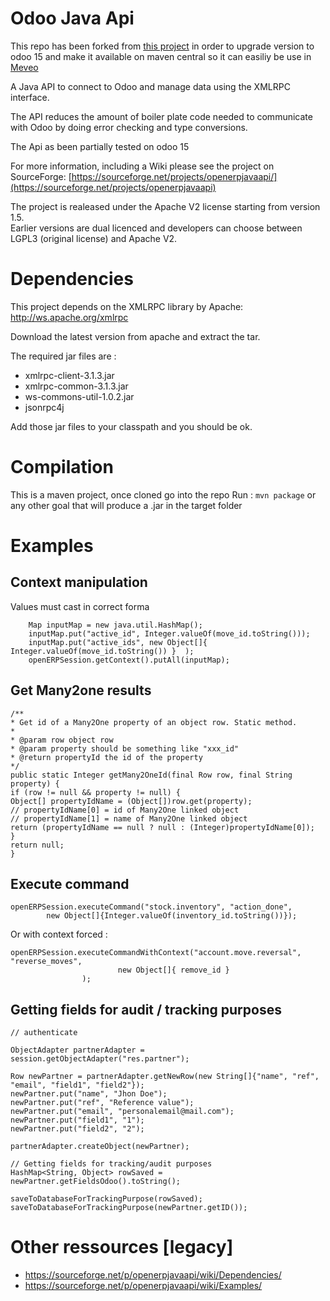 Odoo Java Api
================

This repo has been forked from [this project](https://github.com/odoo-java/odoo-java-api) in order to upgrade version to odoo 15 and make it available on maven central so it can easiliy be use in [Meveo](https://github.com/meveo-org/meveo)
 
A Java API to connect to Odoo and manage data using the XMLRPC interface.

The API reduces the amount of boiler plate code needed to communicate with Odoo 
by doing error checking and type conversions.


The Api as been partially tested on odoo 15

For more information, including a Wiki please see the project on SourceForge: 
[https://sourceforge.net/projects/openerpjavaapi/](https://sourceforge.net/projects/openerpjavaapi)

The project is realeased under the Apache V2 license starting from version 1.5.  
Earlier versions are dual licenced and developers can choose between LGPL3 (original license) and Apache V2.


# Dependencies

This project depends on the XMLRPC library by Apache: http://ws.apache.org/xmlrpc

Download the latest version from apache and extract the tar.

The required jar files are :
* xmlrpc-client-3.1.3.jar
* xmlrpc-common-3.1.3.jar
* ws-commons-util-1.0.2.jar
* jsonrpc4j

Add those jar files to your classpath and you should be ok.

# Compilation

This is a maven project, once cloned go into the repo
Run : ```mvn package``` or any other goal that will produce a .jar in the target folder 

# Examples

## Context manipulation

Values must cast in correct forma

```
    Map inputMap = new java.util.HashMap();
    inputMap.put("active_id", Integer.valueOf(move_id.toString()));
    inputMap.put("active_ids", new Object[]{ Integer.valueOf(move_id.toString()) }  );
    openERPSession.getContext().putAll(inputMap);
```
    
## Get Many2one results

```
/**
* Get id of a Many2One property of an object row. Static method.
*
* @param row object row
* @param property should be something like "xxx_id"
* @return propertyId the id of the property
*/
public static Integer getMany2OneId(final Row row, final String property) {
if (row != null && property != null) {
Object[] propertyIdName = (Object[])row.get(property);
// propertyIdName[0] = id of Many2One linked object
// propertyIdName[1] = name of Many2One linked object
return (propertyIdName == null ? null : (Integer)propertyIdName[0]);
}
return null;
}
```

## Execute command

```
openERPSession.executeCommand("stock.inventory", "action_done", 
        new Object[]{Integer.valueOf(inventory_id.toString())});
```
Or with context forced :
```
openERPSession.executeCommandWithContext("account.move.reversal", "reverse_moves", 
						new Object[]{ remove_id }
				);
```

## Getting fields for audit / tracking purposes

```
// authenticate

ObjectAdapter partnerAdapter = session.getObjectAdapter("res.partner");

Row newPartner = partnerAdapter.getNewRow(new String[]{"name", "ref", "email", "field1", "field2"});
newPartner.put("name", "Jhon Doe");
newPartner.put("ref", "Reference value");
newPartner.put("email", "personalemail@mail.com");
newPartner.put("field1", "1");
newPartner.put("field2", "2");

partnerAdapter.createObject(newPartner);

// Getting fields for tracking/audit purposes
HashMap<String, Object> rowSaved = newPartner.getFieldsOdoo().toString();

saveToDatabaseForTrackingPurpose(rowSaved);
saveToDatabaseForTrackingPurpose(newPartner.getID());
```
    
# Other ressources [legacy]

* https://sourceforge.net/p/openerpjavaapi/wiki/Dependencies/
* https://sourceforge.net/p/openerpjavaapi/wiki/Examples/
